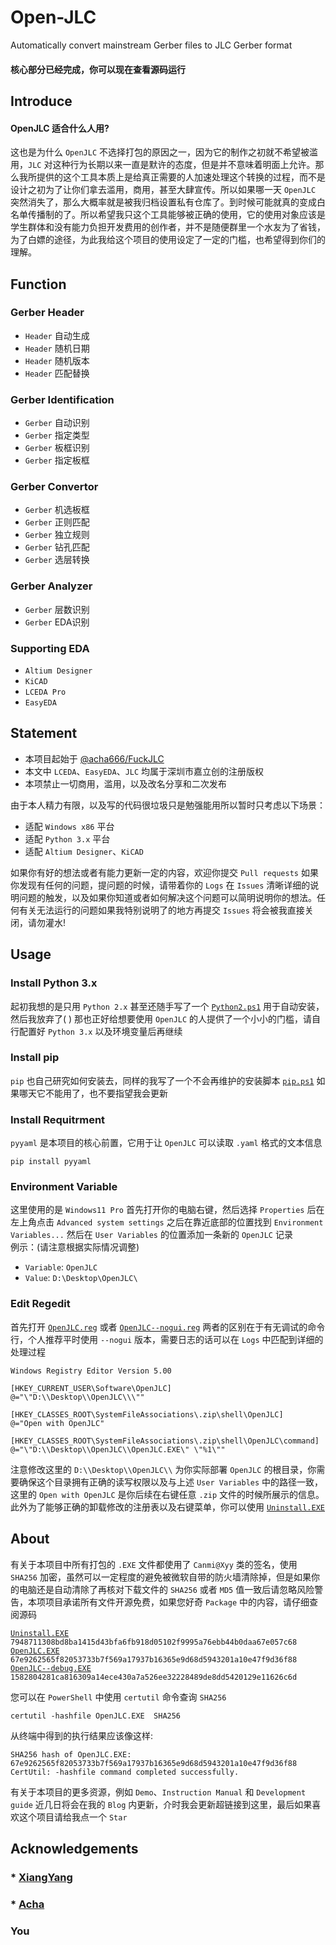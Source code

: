 # Open-JLC
Automatically convert mainstream Gerber files to JLC Gerber format

#### 核心部分已经完成，你可以现在查看源码运行

## Introduce
#### OpenJLC 适合什么人用?
这也是为什么 `OpenJLC` 不选择打包的原因之一，因为它的制作之初就不希望被滥用，`JLC` 对这种行为长期以来一直是默许的态度，但是并不意味着明面上允许。那么我所提供的这个工具本质上是给真正需要的人加速处理这个转换的过程，而不是设计之初为了让你们拿去滥用，商用，甚至大肆宣传。所以如果哪一天 `OpenJLC` 突然消失了，那么大概率就是被我归档设置私有仓库了。到时候可能就真的变成白名单传播制的了。所以希望我只这个工具能够被正确的使用，它的使用对象应该是学生群体和没有能力负担开发费用的创作者，并不是随便群里一个水友为了省钱，为了白嫖的途径，为此我给这个项目的使用设定了一定的门槛，也希望得到你们的理解。   
   
## Function
### Gerber Header
* `Header` 自动生成
* `Header` 随机日期
* `Header` 随机版本
* `Header` 匹配替换

### Gerber Identification
* `Gerber` 自动识别
* `Gerber` 指定类型
* `Gerber` 板框识别
* `Gerber` 指定板框

### Gerber Convertor
* `Gerber` 机选板框
* `Gerber` 正则匹配
* `Gerber` 独立规则
* `Gerber` 钻孔匹配
* `Gerber` 选层转换

### Gerber Analyzer
* `Gerber` 层数识别
* `Gerber` EDA识别

### Supporting EDA
* `Altium Designer`
* `KiCAD`
* `LCEDA Pro`
* `EasyEDA`

## Statement
* 本项目起始于 [@acha666/FuckJLC](https://github.com/acha666/FuckJLC)
* 本文中 `LCEDA`、`EasyEDA`、`JLC` 均属于深圳市嘉立创的注册版权
* 本项禁止一切商用，滥用，以及改名分享和二次发布
   
由于本人精力有限，以及写的代码很垃圾只是勉强能用所以暂时只考虑以下场景：
* 适配 `Windows x86` 平台
* 适配 `Python 3.x` 平台
* 适配 `Altium Designer`、`KiCAD` 

如果你有好的想法或者有能力更新一定的内容，欢迎你提交 `Pull requests` 如果你发现有任何的问题，提问题的时候，请带着你的 `Logs` 在 `Issues` 清晰详细的说明问题的触发，以及如果你知道或者如何解决这个问题可以简明说明你的想法。任何有关无法运行的问题如果我特别说明了的地方再提交 `Issues` 将会被我直接关闭，请勿灌水!

## Usage
### Install Python 3.x
起初我想的是只用 `Python 2.x` 甚至还随手写了一个 [`Python2.ps1`](https://github.com/Canmi21/OpenJLC/blob/main/python/install_python2.ps1) 用于自动安装，然后我放弃了( ) 那也正好给想要使用 `OpenJLC` 的人提供了一个小小的门槛，请自行配置好 `Python 3.x` 以及环境变量后再继续

### Install pip
`pip` 也自己研究如何安装去，同样的我写了一个不会再维护的安装脚本 [`pip.ps1`](https://github.com/Canmi21/OpenJLC/blob/main/pip/get-pip.ps1) 如果哪天它不能用了，也不要指望我会更新

### Install Requitrment
`pyyaml` 是本项目的核心前置，它用于让 `OpenJLC` 可以读取 `.yaml` 格式的文本信息
``` shell
pip install pyyaml
```

### Environment Variable
这里使用的是 `Windows11 Pro` 首先打开你的电脑右键，然后选择 `Properties` 后在左上角点击 `Advanced system settings` 之后在靠近底部的位置找到 `Environment Variables...` 然后在 `User Variables` 的位置添加一条新的 `OpenJLC` 记录   
例示：(请注意根据实际情况调整)
* `Variable`: `OpenJLC` 
* `Value`: `D:\Desktop\OpenJLC\`

### Edit Regedit
首先打开 [`OpenJLC.reg`](https://github.com/Canmi21/OpenJLC/blob/main/config/OpenJLC.reg) 或者 [`OpenJLC--nogui.reg`](https://github.com/Canmi21/OpenJLC/blob/main/config/OpenJLC--nogui.reg) 两者的区别在于有无调试的命令行，个人推荐平时使用 `--nogui` 版本，需要日志的话可以在 `Logs` 中匹配到详细的处理过程

``` shell
Windows Registry Editor Version 5.00

[HKEY_CURRENT_USER\Software\OpenJLC]
@="\"D:\\Desktop\\OpenJLC\\\""

[HKEY_CLASSES_ROOT\SystemFileAssociations\.zip\shell\OpenJLC]
@="Open with OpenJLC"

[HKEY_CLASSES_ROOT\SystemFileAssociations\.zip\shell\OpenJLC\command]
@="\"D:\\Desktop\\OpenJLC\\OpenJLC.EXE\" \"%1\""

```
注意修改这里的 `D:\\Desktop\\OpenJLC\\` 为你实际部署 `OpenJLC` 的根目录，你需要确保这个目录拥有正确的读写权限以及与上述 `User Variables` 中的路径一致，这里的 `Open with OpenJLC` 是你后续在右键任意 `.zip` 文件的时候所展示的信息。此外为了能够正确的卸载修改的注册表以及右键菜单，你可以使用 [`Uninstall.EXE`](https://github.com/Canmi21/OpenJLC/blob/main/config/Uninstall_OpenJLC.EXE)

## About
有关于本项目中所有打包的 `.EXE` 文件都使用了 `Canmi@Xyy` 类的签名，使用 `SHA256` 加密，虽然可以一定程度的避免被微软自带的防火墙清除掉，但是如果你的电脑还是自动清除了再核对下载文件的 `SHA256` 或者 `MD5` 值一致后请忽略风险警告，本项项目承诺所有文件开源免费，如果您好奇 `Package` 中的内容，请仔细查阅源码 
   
[`Uninstall.EXE`](https://github.com/Canmi21/OpenJLC/blob/main/config/Uninstall_OpenJLC.EXE) `7948711308bd8ba1415d43bfa6fb918d05102f9995a76ebb44b0daa67e057c68`   
[`OpenJLC.EXE`](https://github.com/Canmi21/OpenJLC/blob/main/OpenJLC.EXE) `67e9262565f82053733b7f569a17937b16365e9d68d5943201a10e47f9d36f88`   
[`OpenJLC--debug.EXE`](https://github.com/Canmi21/OpenJLC/blob/main/OpenJLC--debug.EXE) `1582804281ca816309a14ece430a7a526ee32228489de8dd5420129e11626c6d`   

您可以在 `PowerShell` 中使用 `certutil` 命令查询 `SHA256`
``` shell
certutil -hashfile OpenJLC.EXE  SHA256
```

从终端中得到的执行结果应该像这样:
``` shell
SHA256 hash of OpenJLC.EXE:
67e9262565f82053733b7f569a17937b16365e9d68d5943201a10e47f9d36f88
CertUtil: -hashfile command completed successfully.
```
  
有关于本项目的更多资源，例如 `Demo`、`Instruction Manual` 和 `Development guide` 近几日将会在我的 `Blog` 内更新，介时我会更新超链接到这里，最后如果喜欢这个项目请给我点一个 `Star`

## Acknowledgements
### * [XiangYang](https://github.com/XiangYyang)
### * [Acha](https://github.com/acha666)
### You
